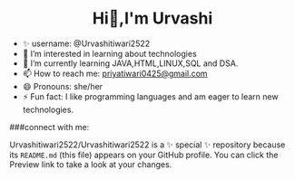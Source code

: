 <h1 align="center">Hi👋,I'm Urvashi</h1>

- ✨ username: @Urvashitiwari2522
- 👀 I’m interested in learning about technologies
- 🌱 I’m currently learning JAVA,HTML,LINUX,SQL and DSA. 
- 📫 How to reach me: priyatiwari0425@gmail.com
- 😄 Pronouns: she/her
- ⚡ Fun fact: I like programming languages and am eager to learn new technologies. 

###connect with me:


Urvashitiwari2522/Urvashitiwari2522 is a ✨ special ✨ repository because its `README.md` (this file) appears on your GitHub profile.
You can click the Preview link to take a look at your changes.

